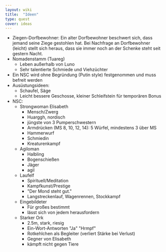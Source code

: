 ```yaml
---
layout: wiki
title:  "Ideen"
type: quest
cover: ideas
---
```


- Ziegen-Dorfbewohner: Ein alter Dorfbewohner beschwert sich, dass jemand seine Ziege gestohlen hat. Bei Nachfrage an Dorfbewohner (leicht) stellt sich heraus, dass sie immer noch an der Schenke steht seit gestern Nacht.
- Nomadenstamm (Tuareg)
  - Leben außerhalb von Luno
  - Sehr talentierte Schmiede und Viehzüchter
- Ein NSC wird ohne Begründung (Putin style) festgenommen und muss befreit werden
- Ausüstungsideen:
  - Schaufel, Säge
  - Leicht bessere Geschosse, kleiner Schleifstein für temporären Bonus
- NSC:
  - Strongwoman Elisabeth
    - Mensch/Zwerg
    - Huarggh, nordisch
    - jüngste von 3 Pumperschwestern
    - Armdrücken (MS 8, 10, 12, 14): 5 Würfel, mindestens 3 über MS
    - Hammerwurf
    - Schmiedin
    - Kreaturenkampf
  - Agiloman
    - Halbling
    - Bogenschießen
    - Jäger
    - agil
  - Laufelf
    - Spirituell/Meditation
    - Kampfkunst/Prestige
    - "Der Mond steht gut."
    - Langstreckenlauf, Wagenrennen, Stockkampf
  - Eingebildeter
    - Für großes bestimmt
    - lässt sich von jedem herausfordern
  - Starker Ork
    - 2.5m, stark, riesig
    - Ein-Wort-Antworten "Ja" "Hrmpf"
    - Rotkehlchen als Begleiter (verliert Stärke bei Verlust)
    - Gegner von Elisabeth
    - kämpft nicht gegen Tiere